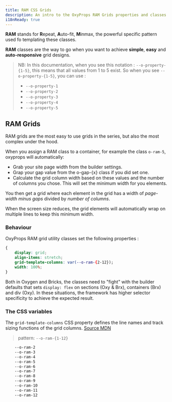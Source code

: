 ```yaml
---
title: RAM CSS Grids
description: An intro to the OxyProps RAM Grids properties and classes syntax.
i18nReady: true
---
```


**RAM** stands for **R**epeat, **A**uto-fit, **M**inmax, the powerful specific pattern used fo templating these classes.

**RAM** classes are the way to go when you want to achieve **simple**, **easy** and **auto-responsive** grid designs.

> NB: In this documentation, when you see this notation : `--o-property-{1-5}`, this means that all values from 1 to 5 exist. So when you see `--o-property-{1-5}`, you can use :
> - `--o-property-1`
> - `--o-property-2`
> - `--o-property-3`
> - `--o-property-4`
> - `--o-property-5`

## RAM Grids

RAM grids are the most easy to use grids in the series, but also the most complex under the hood.

When you assign a RAM class to a container, for example the class `o-ram-5`, oxyprops will automatically:
- Grab your site page width from the builder settings.
- Grap your gap value from the o-gap-{x} class if you did set one.
- Calculate the grid column width based on these values and the number of columns you chose. This will set the minimum width for you elements.

You then get a grid where each element in the grid has a width of *page-width minus gaps* divided by *number of columns*.

When the screen size reduces, the grid elements will automatically wrap on multiple lines to keep this minimum width.

### Behaviour

OxyProps RAM grid utility classes set the following properties :

```css
{
    display: grid;
    align-items: stretch;
    grid-template-columns: var(--o-ram-{2-12});
    width: 100%;
}
```

Both in Oxygen and Bricks, the classes need to "fight" with the builder defaults that sets `display: flex` on sections (Oxy & Brx), containers (Brx) and div (Oxy). In these situations, the framework has higher selector specificity to achieve the expected result.

### The CSS variables

The `grid-template-columns` CSS property defines the line names and track sizing functions of the grid columns. [Source MDN](https://developer.mozilla.org/en-US/docs/Web/CSS/grid-template-columns)

> pattern: `--o-ram-{1-12}`

```css
    --o-ram-2
    --o-ram-3
    --o-ram-4
    --o-ram-5
    --o-ram-6
    --o-ram-7
    --o-ram-8
    --o-ram-9
    --o-ram-10
    --o-ram-11
    --o-ram-12
```
